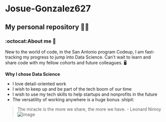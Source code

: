 # Josue-Gonzalez627
## My personal repository 👨‍💻
### :octocat:About me 👾
New to the world of code, in the San Antonio program Codeup, I am fast-tracking my progress to jump into Data Science.
Can't wait to learn and share code with my fellow cohorts and future colleagues. 🖥

**Why I chose Data Science**
* I love detail-oriented work
* I wish to keep up and be part of the tech boom of our time
* I wish to use my tech skills to help startups and nonprofits in the future
* The versatility of working anywhere is a huge bonus :shipit:
> The miracle is the more we share, the more we have. - Leonard Nimoy
![image](https://github.com/Josue-Gonzalez627/Josue-Gonzalez/assets/146887896/8be72c11-e9c3-430a-8572-b15574c50210)

